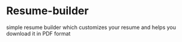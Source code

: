# Resume-builder
simple resume builder which customizes your resume and helps you download it in PDF format
